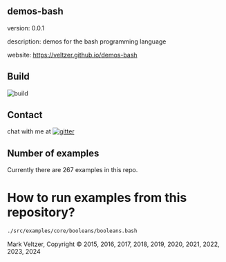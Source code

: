 ## demos-bash

version: 0.0.1

description: demos for the bash programming language

website: https://veltzer.github.io/demos-bash

## Build

![build](https://github.com/veltzer/demos-bash/workflows/build/badge.svg)


## Contact

chat with me at [![gitter](https://badges.gitter.im/Join%20Chat.svg)](https://gitter.im/veltzer/mark.veltzer)

## Number of examples

Currently there are 267 examples in this repo.

# How to run examples from this repository?

```bash
./src/examples/core/booleans/booleans.bash
```

Mark Veltzer, Copyright © 2015, 2016, 2017, 2018, 2019, 2020, 2021, 2022, 2023, 2024
